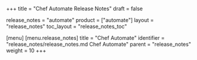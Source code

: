 +++
title = "Chef Automate Release Notes"
draft = false

release_notes = "automate"
product = ["automate"]
layout = "release_notes"
toc_layout = "release_notes_toc"

[menu]
  [menu.release_notes]
    title = "Chef Automate"
    identifier = "release_notes/release_notes.md Chef Automate"
    parent = "release_notes"
    weight = 10
+++
